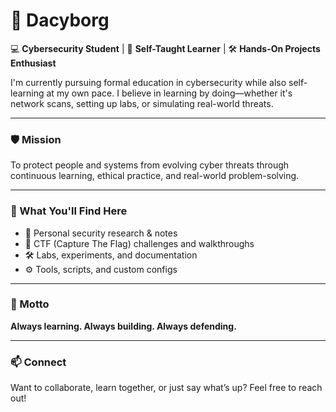 # 👾 Dacyborg 

💻 **Cybersecurity Student** | 🔐 **Self-Taught Learner** | 🛠️ **Hands-On Projects Enthusiast**

I'm currently pursuing formal education in cybersecurity while also self-learning at my own pace. I believe in learning by doing—whether it's network scans, setting up labs, or simulating real-world threats.

---

### 🛡️ Mission
To protect people and systems from evolving cyber threats through continuous learning, ethical practice, and real-world problem-solving.

---

### 📂 What You'll Find Here
- 🧪 Personal security research & notes  
- 🧩 CTF (Capture The Flag) challenges and walkthroughs  
- 🛠️ Labs, experiments, and documentation  
- ⚙️ Tools, scripts, and custom configs  

---

### 📌 Motto
**Always learning. Always building. Always defending.**

---

### 📫 Connect
Want to collaborate, learn together, or just say what’s up? Feel free to reach out!
